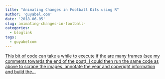 ```yaml
---
title: "Animating Changes in Football Kits using R"
author: 'guyabel.com'
date: '2018-06-05'
slug: animating-changes-in-football-
categories:
  - bloglink
tags:
  - guyabelcom
---
```


[This bit of code can take a while to execute if the are many frames (see my comments towards the end of the post). I could then run the same code as above to scrape the images, annotate the year and copyright information and build the...<click to read more>](https://guyabel.com/post/football-kits/)

